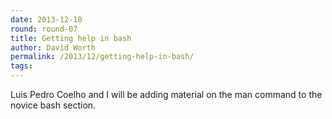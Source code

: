 ```yaml
---
date: 2013-12-10
round: round-07
title: Getting help in bash
author: David Worth
permalink: /2013/12/getting-help-in-bash/
tags:
---
```

Luis Pedro Coelho and I will be adding material on the man command to the novice bash section.
